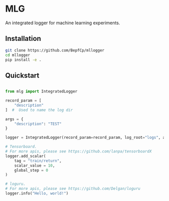 # MLG
An integrated logger for machine learning experiments.


## Installation

```bash
git clone https://github.com/BepfCp/mllogger
cd mllogger
pip install -e .
```

## Quickstart

```python

from mlg import IntegratedLogger

record_param = [
    "description"
]  #  Used to name the log dir

args = {
    "description": "TEST"
}

logger = IntegratedLogger(record_param=record_param, log_root="logs", args=args)

# Tensorboard. 
# For more apis, please see https://github.com/lanpa/tensorboardX
logger.add_scalar(
    tag = "train/return",
    scalar_value = 10,
    global_step = 0
)

# loguru. 
# For more apis, please see https://github.com/Delgan/loguru
logger.info("Hello, world!")
```